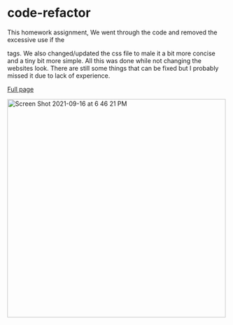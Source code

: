 # code-refactor
This homework assignment,
We went through the code and removed the excessive use if the <div> tags.
We also changed/updated the css file to male it a bit more concise and a tiny bit more simple.
All this was done while not changing the websites look.
There are still some things that can be fixed but I probably missed it due to lack of experience.


[Full page](https://eliglezz.github.io/code-refactor/)
  
  <img width="499" alt="Screen Shot 2021-09-16 at 6 46 21 PM" src="https://user-images.githubusercontent.com/61998811/133711503-39715e62-c4ed-4ebb-800a-f72008a31098.png">
